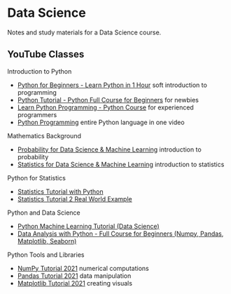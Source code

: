 # Data Science
Notes and study materials for a Data Science course.

## YouTube Classes

Introduction to Python
- [Python for Beginners - Learn Python in 1 Hour](https://youtu.be/kqtD5dpn9C8) soft introduction to programming
- [Python Tutorial - Python Full Course for Beginners](https://youtu.be/_uQrJ0TkZlc) for newbies
- [Learn Python Programming - Python Course](https://youtu.be/f79MRyMsjrQ) for experienced programmers
- [Python Programming](https://youtu.be/N4mEzFDjqtA) entire Python language in one video

Mathematics Background
- [Probability for Data Science & Machine Learning](https://youtu.be/sEte4hXEgJ8) introduction to probability
- [Statistics for Data Science & Machine Learning](https://youtu.be/tcusIOfI_GM) introduction to statistics

Python for Statistics
- [Statistics Tutorial with Python](https://youtu.be/YCPYNXtwKAc)
- [Statistics Tutorial 2 Real World Example](https://youtu.be/ger_Won5sRQ)

Python and Data Science
- [Python Machine Learning Tutorial (Data Science)](https://youtu.be/7eh4d6sabA0)
- [Data Analysis with Python - Full Course for Beginners (Numpy, Pandas, Matplotlib, Seaborn)](https://youtu.be/r-uOLxNrNk8)

Python Tools and Libraries
- [NumPy Tutorial 2021](https://youtu.be/8Y0qQEh7dJg) numerical computations
- [Pandas Tutorial 2021](https://youtu.be/PcvsOaixUh8) data manipulation
- [Matplotlib Tutorial 2021](https://youtu.be/wB9C0Mz9gSo) creating visuals

